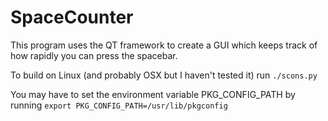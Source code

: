 # SpaceCounter
This program uses the QT framework to create a GUI which keeps track of how rapidly you can press the spacebar.

To build on Linux (and probably OSX but I haven't tested it) run `./scons.py`

You may have to set the environment variable PKG_CONFIG_PATH by running `export PKG_CONFIG_PATH=/usr/lib/pkgconfig`